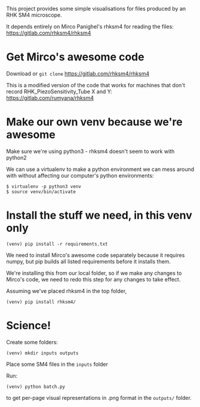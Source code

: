This project provides some simple visualisations for files produced by
an RHK SM4 microscope.

It depends entirely on  Mirco Panighel's rhksm4 for reading the files:
https://gitlab.com/rhksm4/rhksm4

# Get Mirco's awesome code

Download or `git clone` https://gitlab.com/rhksm4/rhksm4

This is a modified version of the code that works for machines that don't record
RHK_PiezoSensitivity_Tube X and Y: https://gitlab.com/rumyana/rhksm4

# Make our own venv because we're awesome
Make sure we're using python3 - rhksm4 doesn't seem to work with python2

We can use a virtualenv to make a python environment we can mess around with
without affecting our computer's python environments:
```
$ virtualenv -p python3 venv
$ source venv/bin/activate
```

# Install the stuff we need, in this venv only
```
(venv) pip install -r requirements.txt
```

We need to install Mirco's awesome code separately
because it requires numpy,
but pip builds all listed requirements before it installs them.

We're installing this from our local folder,
so if we make any changes to Mirco's code, we need to redo this step
for any changes to take effect.

Assuming we've placed rhksm4 in the top folder,
```
(venv) pip install rhksm4/
```

# Science!

Create some folders:
```
(venv) mkdir inputs outputs
```

Place some SM4 files in the `inputs` folder

Run:
```
(venv) python batch.py
```

to get per-page visual representations in .png format in the `outputs/` folder.
